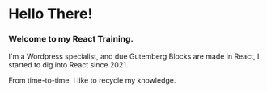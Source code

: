 # Hello There!

### Welcome to my React Training.
I'm a Wordpress specialist, and due Gutemberg Blocks are made in React, I started to dig into React since 2021.

From time-to-time, I like to recycle my knowledge.


